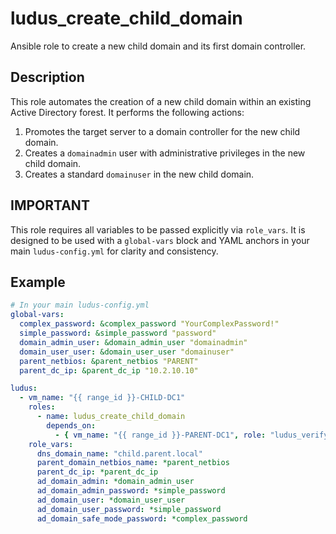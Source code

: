 # ludus_create_child_domain

Ansible role to create a new child domain and its first domain controller.

## Description
This role automates the creation of a new child domain within an existing Active Directory forest. It performs the following actions:
1.  Promotes the target server to a domain controller for the new child domain.
2.  Creates a `domainadmin` user with administrative privileges in the new child domain.
3.  Creates a standard `domainuser` in the new child domain.

## IMPORTANT
This role requires all variables to be passed explicitly via `role_vars`. It is designed to be used with a `global-vars` block and YAML anchors in your main `ludus-config.yml` for clarity and consistency.

## Example

```yaml
# In your main ludus-config.yml
global-vars:
  complex_password: &complex_password "YourComplexPassword!"
  simple_password: &simple_password "password"
  domain_admin_user: &domain_admin_user "domainadmin"
  domain_user_user: &domain_user_user "domainuser"
  parent_netbios: &parent_netbios "PARENT"
  parent_dc_ip: &parent_dc_ip "10.2.10.10"

ludus:
  - vm_name: "{{ range_id }}-CHILD-DC1"
    roles:
      - name: ludus_create_child_domain
        depends_on:
          - { vm_name: "{{ range_id }}-PARENT-DC1", role: "ludus_verify_dc_ready" }
    role_vars:
      dns_domain_name: "child.parent.local"
      parent_domain_netbios_name: *parent_netbios
      parent_dc_ip: *parent_dc_ip
      ad_domain_admin: *domain_admin_user
      ad_domain_admin_password: *simple_password
      ad_domain_user: *domain_user_user
      ad_domain_user_password: *simple_password
      ad_domain_safe_mode_password: *complex_password
```
